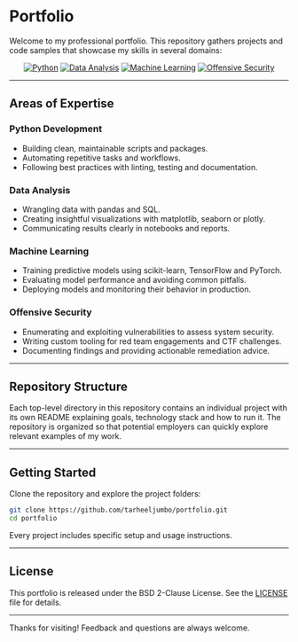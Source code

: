 # Portfolio

Welcome to my professional portfolio. This repository gathers projects and code samples that showcase my skills in several domains:

<p align="center">
  <a href="https://www.python.org/"><img alt="Python" src="https://img.shields.io/badge/Python-3776AB?logo=python&logoColor=white"></a>
  <a href="https://pandas.pydata.org/"><img alt="Data Analysis" src="https://img.shields.io/badge/Data%20Analysis-Pandas-150458?logo=pandas&logoColor=white"></a>
  <a href="https://scikit-learn.org/"><img alt="Machine Learning" src="https://img.shields.io/badge/Machine%20Learning-Scikit--learn-F7931E?logo=scikit-learn&logoColor=white"></a>
  <a href="https://www.offensive-security.com/"><img alt="Offensive Security" src="https://img.shields.io/badge/Offensive%20Security-Red%20Team-E31B23?logo=kalilinux&logoColor=white"></a>
</p>

---

## Areas of Expertise

### Python Development
- Building clean, maintainable scripts and packages.
- Automating repetitive tasks and workflows.
- Following best practices with linting, testing and documentation.

### Data Analysis
- Wrangling data with pandas and SQL.
- Creating insightful visualizations with matplotlib, seaborn or plotly.
- Communicating results clearly in notebooks and reports.

### Machine Learning
- Training predictive models using scikit-learn, TensorFlow and PyTorch.
- Evaluating model performance and avoiding common pitfalls.
- Deploying models and monitoring their behavior in production.

### Offensive Security
- Enumerating and exploiting vulnerabilities to assess system security.
- Writing custom tooling for red team engagements and CTF challenges.
- Documenting findings and providing actionable remediation advice.

---

## Repository Structure

Each top-level directory in this repository contains an individual project with its own README explaining goals, technology stack and how to run it. The repository is organized so that potential employers can quickly explore relevant examples of my work.

---

## Getting Started

Clone the repository and explore the project folders:

```bash
git clone https://github.com/tarheeljumbo/portfolio.git
cd portfolio
```

Every project includes specific setup and usage instructions.

---

## License

This portfolio is released under the BSD 2-Clause License. See the [LICENSE](LICENSE) file for details.

---

Thanks for visiting! Feedback and questions are always welcome.

